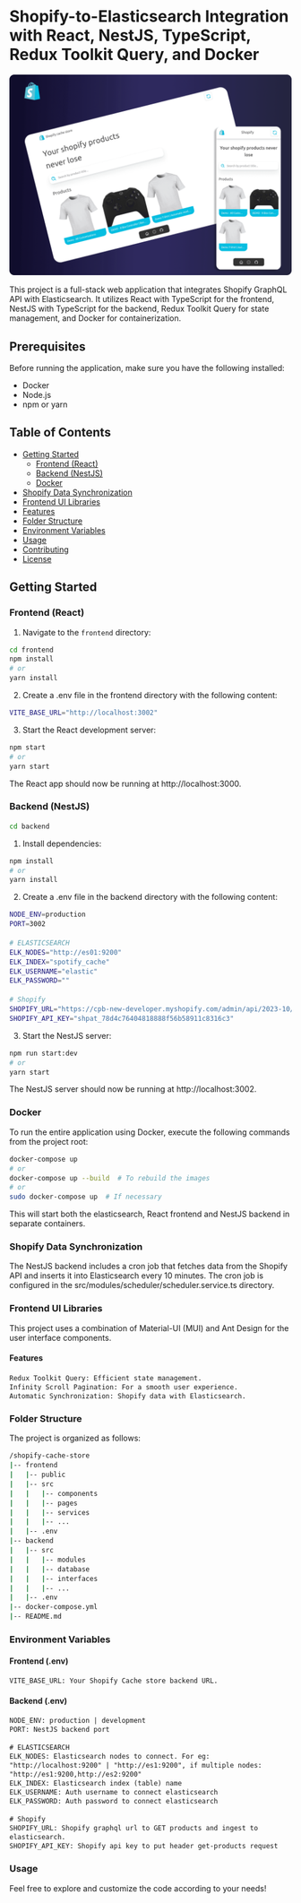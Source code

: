 # Shopify-to-Elasticsearch Integration with React, NestJS, TypeScript, Redux Toolkit Query, and Docker

![Project Screenshot](img/splash.png)

This project is a full-stack web application that integrates Shopify GraphQL API with Elasticsearch. It utilizes React with TypeScript for the frontend, NestJS with TypeScript for the backend, Redux Toolkit Query for state management, and Docker for containerization.

## Prerequisites

Before running the application, make sure you have the following installed:

- Docker
- Node.js
- npm or yarn

## Table of Contents

- [Getting Started](#getting-started)
  - [Frontend (React)](#frontend-react)
  - [Backend (NestJS)](#backend-nestjs)
  - [Docker](#docker)
- [Shopify Data Synchronization](#shopify-data-synchronization)
- [Frontend UI Libraries](#frontend-ui-libraries)
- [Features](#features)
- [Folder Structure](#folder-structure)
- [Environment Variables](#environment-variables)
- [Usage](#usage)
- [Contributing](#contributing)
- [License](#license)

## Getting Started

### Frontend (React)

1. Navigate to the `frontend` directory:

```bash
cd frontend
npm install
# or
yarn install
```

2. Create a .env file in the frontend directory with the following content:

```bash
VITE_BASE_URL="http://localhost:3002"
```

3. Start the React development server:

```bash
npm start
# or
yarn start
```

The React app should now be running at http://localhost:3000.

### Backend (NestJS)

```bash
cd backend
```

1. Install dependencies:

```bash
npm install
# or
yarn install
```

2. Create a .env file in the backend directory with the following content:

```bash
NODE_ENV=production
PORT=3002

# ELASTICSEARCH
ELK_NODES="http://es01:9200"
ELK_INDEX="spotify_cache"
ELK_USERNAME="elastic"
ELK_PASSWORD=""

# Shopify
SHOPIFY_URL="https://cpb-new-developer.myshopify.com/admin/api/2023-10/graphql.json"
SHOPIFY_API_KEY="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"
```

3. Start the NestJS server:

```bash
npm run start:dev
# or
yarn start
```

The NestJS server should now be running at http://localhost:3002.

### Docker

To run the entire application using Docker, execute the following commands from the project root:

```bash
docker-compose up
# or
docker-compose up --build  # To rebuild the images
# or
sudo docker-compose up  # If necessary
```

This will start both the elasticsearch, React frontend and NestJS backend in separate containers.

### Shopify Data Synchronization

The NestJS backend includes a cron job that fetches data from the Shopify API and inserts it into Elasticsearch every 10 minutes. The cron job is configured in the src/modules/scheduler/scheduler.service.ts directory.

### Frontend UI Libraries

This project uses a combination of Material-UI (MUI) and Ant Design for the user interface components.

#### Features

    Redux Toolkit Query: Efficient state management.
    Infinity Scroll Pagination: For a smooth user experience.
    Automatic Synchronization: Shopify data with Elasticsearch.

### Folder Structure

The project is organized as follows:

```bash
/shopify-cache-store
|-- frontend
|   |-- public
|   |-- src
|   |   |-- components
|   |   |-- pages
|   |   |-- services
|   |   |-- ...
|   |-- .env
|-- backend
|   |-- src
|   |   |-- modules
|   |   |-- database
|   |   |-- interfaces
|   |   |-- ...
|   |-- .env
|-- docker-compose.yml
|-- README.md
```

### Environment Variables

#### Frontend (.env)

    VITE_BASE_URL: Your Shopify Cache store backend URL.

#### Backend (.env)

    NODE_ENV: production | development
    PORT: NestJS backend port

    # ELASTICSEARCH
    ELK_NODES: Elasticsearch nodes to connect. For eg: "http://localhost:9200" | "http://es1:9200", if multiple nodes: "http://es1:9200,http://es2:9200"
    ELK_INDEX: Elasticsearch index (table) name
    ELK_USERNAME: Auth username to connect elasticsearch
    ELK_PASSWORD: Auth password to connect elasticsearch

    # Shopify
    SHOPIFY_URL: Shopify graphql url to GET products and ingest to elasticsearch.
    SHOPIFY_API_KEY: Shopify api key to put header get-products request

### Usage

Feel free to explore and customize the code according to your needs!
